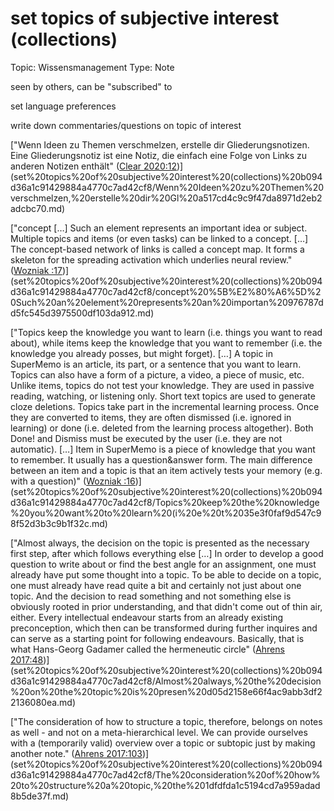 # set topics of subjective interest (collections)

Topic: Wissensmanagement
Type: Note

seen by others, can be "subscribed" to

set language preferences

write down commentaries/questions on topic of interest

["Wenn Ideen zu Themen verschmelzen, erstelle dir Gliederungsnotizen. Eine Gliederungsnotiz ist eine Notiz, die einfach eine Folge von Links zu anderen Notizen enthält" ([Clear 2020:12](zotero://open-pdf/library/items/SFQLIRC3?page=12))](set%20topics%20of%20subjective%20interest%20(collections)%20b094d36a1c91429884a4770c7ad42cf8/Wenn%20Ideen%20zu%20Themen%20verschmelzen,%20erstelle%20dir%20Gl%20a517cd4c9c9f47da8971d2eb2adcbc70.md)

["concept […] Such an element represents an important idea or subject. Multiple topics and items (or even tasks) can be linked to a concept. […] The concept-based network of links is called a concept map. It forms a skeleton for the spreading activation which underlies neural review." ([Wozniak :17](zotero://open-pdf/library/items/F9MVCIM6?page=17))](set%20topics%20of%20subjective%20interest%20(collections)%20b094d36a1c91429884a4770c7ad42cf8/concept%20%5B%E2%80%A6%5D%20Such%20an%20element%20represents%20an%20importan%20976787dd5fc545d3975500df103da912.md)

["Topics keep the knowledge you want to learn (i.e. things you want to read about), while items keep the knowledge that you want to remember (i.e. the knowledge you already posses, but might forget). […] A topic in SuperMemo is an article, its part, or a sentence that you want to learn. Topics can also have a form of a picture, a video, a piece of music, etc. Unlike items, topics do not test your knowledge. They are used in passive reading, watching, or listening only. Short text topics are used to generate cloze deletions. Topics take part in the incremental learning process. Once they are converted to items, they are often dismissed (i.e. ignored in learning) or done (i.e. deleted from the learning process altogether). Both Done! and Dismiss must be executed by the user (i.e. they are not automatic). […] Item in SuperMemo is a piece of knowledge that you want to remember. It usually has a question&answer form. The main difference between an item and a topic is that an item actively tests your memory (e.g. with a question)" ([Wozniak :16](zotero://open-pdf/library/items/F9MVCIM6?page=16))](set%20topics%20of%20subjective%20interest%20(collections)%20b094d36a1c91429884a4770c7ad42cf8/Topics%20keep%20the%20knowledge%20you%20want%20to%20learn%20(i%20e%20t%2035e3f0faf9d547c98f52d3b3c9b1f32c.md)

["Almost always, the decision on the topic is presented as the necessary first step, after which follows everything else […] In order to develop a good question to write about or find the best angle for an assignment, one must already have put some thought into a topic. To be able to decide on a topic, one must already have read quite a bit and certainly not just about one topic. And the decision to read something and not something else is obviously rooted in prior understanding, and that didn't come out of thin air, either. Every intellectual endeavour starts from an already existing preconception, which then can be transformed during further inquires and can serve as a starting point for following endeavours. Basically, that is what Hans-Georg Gadamer called the hermeneutic circle" ([Ahrens 2017:48](zotero://open-pdf/library/items/ZYMH3KIN?page=48))](set%20topics%20of%20subjective%20interest%20(collections)%20b094d36a1c91429884a4770c7ad42cf8/Almost%20always,%20the%20decision%20on%20the%20topic%20is%20presen%20d05d2158e66f4ac9abb3df22136080ea.md)

["The consideration of how to structure a topic, therefore, belongs on notes as well - and not on a meta-hierarchical level. We can provide ourselves with a (temporarily valid) overview over a topic or subtopic just by making another note." ([Ahrens 2017:103](zotero://open-pdf/library/items/ZYMH3KIN?page=103))](set%20topics%20of%20subjective%20interest%20(collections)%20b094d36a1c91429884a4770c7ad42cf8/The%20consideration%20of%20how%20to%20structure%20a%20topic,%20the%201dfdfda1c5194cd7a959adad8b5de37f.md)